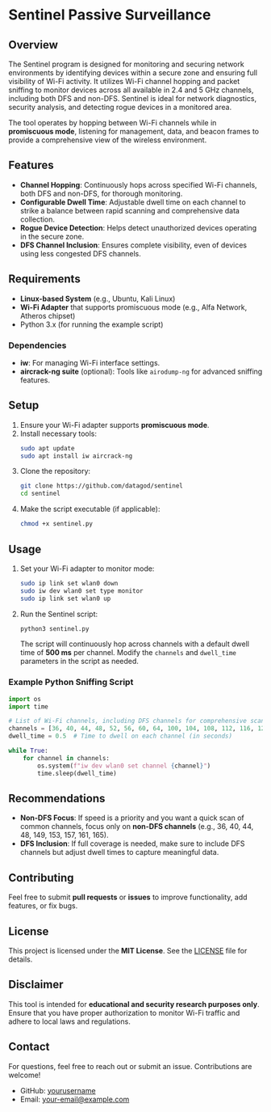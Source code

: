 # Sentinel Passive Surveillance

## Overview
The Sentinel program is designed for monitoring and securing network environments by identifying devices within a secure zone and ensuring full visibility of Wi-Fi activity. It utilizes Wi-Fi channel hopping and packet sniffing to monitor devices across all available in 2.4 and 5 GHz channels, including both DFS and non-DFS. Sentinel is ideal for network diagnostics, security analysis, and detecting rogue devices in a monitored area.

The tool operates by hopping between Wi-Fi channels while in **promiscuous mode**, listening for management, data, and beacon frames to provide a comprehensive view of the wireless environment.

## Features
- **Channel Hopping**: Continuously hops across specified Wi-Fi channels, both DFS and non-DFS, for thorough monitoring.
- **Configurable Dwell Time**: Adjustable dwell time on each channel to strike a balance between rapid scanning and comprehensive data collection.
- **Rogue Device Detection**: Helps detect unauthorized devices operating in the secure zone.
- **DFS Channel Inclusion**: Ensures complete visibility, even of devices using less congested DFS channels.

## Requirements
- **Linux-based System** (e.g., Ubuntu, Kali Linux)
- **Wi-Fi Adapter** that supports promiscuous mode (e.g., Alfa Network, Atheros chipset)
- Python 3.x (for running the example script)

### Dependencies
- **iw**: For managing Wi-Fi interface settings.
- **aircrack-ng suite** (optional): Tools like `airodump-ng` for advanced sniffing features.

## Setup
1. Ensure your Wi-Fi adapter supports **promiscuous mode**.
2. Install necessary tools:
   ```sh
   sudo apt update
   sudo apt install iw aircrack-ng
   ```
3. Clone the repository:
   ```sh
   git clone https://github.com/datagod/sentinel
   cd sentinel
   ```
4. Make the script executable (if applicable):
   ```sh
   chmod +x sentinel.py
   ```

## Usage
1. Set your Wi-Fi adapter to monitor mode:
   ```sh
   sudo ip link set wlan0 down
   sudo iw dev wlan0 set type monitor
   sudo ip link set wlan0 up
   ```

2. Run the Sentinel script:
   ```sh
   python3 sentinel.py
   ```
   The script will continuously hop across channels with a default dwell time of **500 ms** per channel. Modify the `channels` and `dwell_time` parameters in the script as needed.

### Example Python Sniffing Script
```python
import os
import time

# List of Wi-Fi channels, including DFS channels for comprehensive scanning
channels = [36, 40, 44, 48, 52, 56, 60, 64, 100, 104, 108, 112, 116, 120, 124, 128, 132, 136, 140, 149, 153, 157, 161, 165]
dwell_time = 0.5  # Time to dwell on each channel (in seconds)

while True:
    for channel in channels:
        os.system(f"iw dev wlan0 set channel {channel}")
        time.sleep(dwell_time)
```

## Recommendations
- **Non-DFS Focus**: If speed is a priority and you want a quick scan of common channels, focus only on **non-DFS channels** (e.g., 36, 40, 44, 48, 149, 153, 157, 161, 165).
- **DFS Inclusion**: If full coverage is needed, make sure to include DFS channels but adjust dwell times to capture meaningful data.

## Contributing
Feel free to submit **pull requests** or **issues** to improve functionality, add features, or fix bugs.

## License
This project is licensed under the **MIT License**. See the [LICENSE](LICENSE) file for details.

## Disclaimer
This tool is intended for **educational and security research purposes only**. Ensure that you have proper authorization to monitor Wi-Fi traffic and adhere to local laws and regulations.

## Contact
For questions, feel free to reach out or submit an issue. Contributions are welcome!

- GitHub: [yourusername](https://github.com/yourusername)
- Email: your-email@example.com

